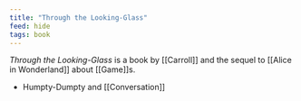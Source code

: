 ```yaml
---
title: "Through the Looking-Glass"
feed: hide
tags: book
---
```


_Through the Looking-Glass_ is a book by [[Carroll]] and the sequel to [[Alice in Wonderland]] about [[Game]]s. 


- Humpty-Dumpty and [[Conversation]]